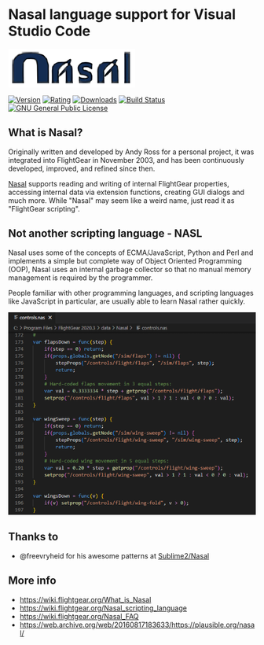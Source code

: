 # Nasal language support for Visual Studio Code

[![nasal-logo](/images/icon.png?raw=true)](https://github.com/RenanMsV/nasal-vscode)

[![Version](https://img.shields.io/visual-studio-marketplace/v/Renan-MsV.nasal-lang.svg?logo=visual%20studio%20code)](https://marketplace.visualstudio.com/items?itemName=Renan-MsV.nasal-lang) [![Rating](https://img.shields.io/visual-studio-marketplace/stars/Renan-MsV.nasal-lang.svg?logo=visual%20studio%20code)](https://marketplace.visualstudio.com/items?itemName=Renan-MsV.nasal-lang) [![Downloads](https://img.shields.io/visual-studio-marketplace/d/Renan-MsV.nasal-lang.svg?logo=visual%20studio%20code)](https://marketplace.visualstudio.com/items?itemName=Renan-MsV.nasal-lang) [![Build Status](https://img.shields.io/travis/com/RenanMsV/nasal-vscode?logo=travis)](https://travis-ci.com/RenanMsV/nasal-vscode) [![GNU General Public License](https://img.shields.io/github/license/RenanMsV/nasal-vscode?logo=github)](http://www.gnu.org/licenses/gpl-3.0.en.html)

## What is Nasal?

Originally written and developed by Andy Ross for a personal project, it was integrated into FlightGear in November 2003, and has been continuously developed, improved, and refined since then.

[Nasal](https://web.archive.org/web/20160817183633/https://plausible.org/nasal/) supports reading and writing of internal FlightGear properties, accessing internal data via extension functions, creating GUI dialogs and much more. While "Nasal" may seem like a weird name, just read it as "FlightGear scripting".

## Not another scripting language - NASL

Nasal uses some of the concepts of ECMA/JavaScript, Python and Perl and implements a simple but complete way of Object Oriented Programming (OOP), Nasal uses an internal garbage collector so that no manual memory management is required by the programmer.

People familiar with other programming languages, and scripting languages like JavaScript in particular, are usually able to learn Nasal rather quickly.

![nasal-scripting-example](/images/highlight-example.png?raw=true)

## Thanks to

- @freevryheid for his awesome patterns at [Sublime2/Nasal](https://github.com/freevryheid/nasal)

## More info

- https://wiki.flightgear.org/What_is_Nasal
- https://wiki.flightgear.org/Nasal_scripting_language
- https://wiki.flightgear.org/Nasal_FAQ
- https://web.archive.org/web/20160817183633/https://plausible.org/nasal/
